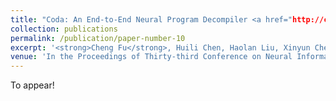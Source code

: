 ```yaml
---
title: "Coda: An End-to-End Neural Program Decompiler <a href="http://chengfu0118.github.io/files/ChengFu_11_22.pdf"> [Poster]</a>"
collection: publications
permalink: /publication/paper-number-10
excerpt: '<strong>Cheng Fu</strong>, Huili Chen, Haolan Liu, Xinyun Chen, Yuandong Tian, Farinaz Koushanfar, and Jishen Zhao'
venue: 'In the Proceedings of Thirty-third Conference on Neural Information Processing System (NeurIPS), 2019'
---
```

<!-- This paper is about the number 2. The number 3 is left for future work.
 -->


To appear!

<!-- [Download paper here](https://arxiv.org/abs/1810.02068) -->

<!-- Recommended citation: Your Name, You. (2010). "Paper Title Number 2." <i>Journal 1</i>. 1(2). -->